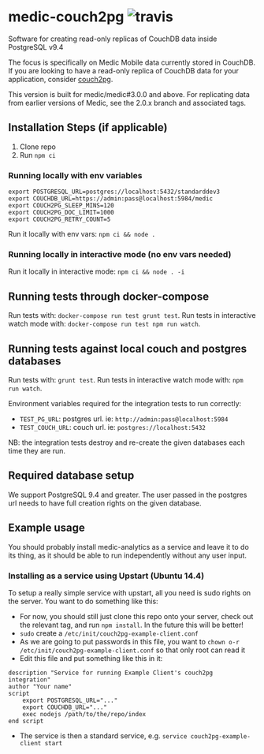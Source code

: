 # medic-couch2pg ![travis](https://travis-ci.org/medic/medic-couch2pg.svg?branch=master)

Software for creating read-only replicas of CouchDB data inside PostgreSQL v9.4

The focus is specifically on Medic Mobile data currently stored in CouchDB. If you are looking to have a read-only replica of CouchDB data for your application, consider [couch2pg](https://www.npmjs.com/package/couch2pg).

This version is built for medic/medic#3.0.0 and above. For replicating data from earlier versions of Medic, see the 2.0.x branch and associated tags.

## Installation Steps (if applicable)

1. Clone repo
2. Run `npm ci`

### Running locally with env variables

```
export POSTGRESQL_URL=postgres://localhost:5432/standarddev3
export COUCHDB_URL=https://admin:pass@localhost:5984/medic
export COUCH2PG_SLEEP_MINS=120
export COUCH2PG_DOC_LIMIT=1000
export COUCH2PG_RETRY_COUNT=5
```

Run it locally with env vars: `npm ci && node .`

### Running locally in interactive mode (no env vars needed)

Run it locally in interactive mode: `npm ci && node . -i`


## Running tests through docker-compose

Run tests with: `docker-compose run test grunt test`.
Run tests in interactive watch mode with: `docker-compose run test npm run watch`.


## Running tests against local couch and postgres databases

Run tests with: `grunt test`.
Run tests in interactive watch mode with: `npm run watch`.

Environment variables required for the integration tests to run correctly:
 * `TEST_PG_URL`: postgres url. ie: `http://admin:pass@localhost:5984`
 * `TEST_COUCH_URL`: couch url. ie: `postgres://localhost:5432`

NB: the integration tests destroy and re-create the given databases each time they are run.


## Required database setup

We support PostgreSQL 9.4 and greater. The user passed in the postgres url needs to have full creation rights on the given database.

## Example usage

You should probably install medic-analytics as a service and leave it to do its thing, as it should be able to run independently without any user input.

### Installing as a service using Upstart (Ubuntu 14.4)

To setup a really simple service with upstart, all you need is sudo rights on the server. You want to do something like this:
 - For now, you should still just clone this repo onto your server, check out the relevant tag, and run `npm install`. In the future this will be better!
 - `sudo` create a `/etc/init/couch2pg-example-client.conf`
 - As we are going to put passwords in this file, you want to `chown o-r /etc/init/couch2pg-example-client.conf` so that only root can read it
 - Edit this file and put something like this in it:

```
description "Service for running Example Client's couch2pg integration"
author "Your name"
script
    export POSTGRESQL_URL="..."
    export COUCHDB_URL="..."
    exec nodejs /path/to/the/repo/index
end script
```
 - The service is then a standard service, e.g. `service couch2pg-example-client start`
